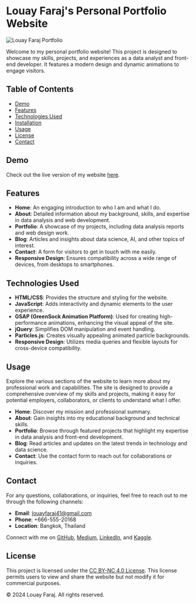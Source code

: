 # Louay Faraj's Personal Portfolio Website

![Louay Faraj Portfolio](My-data-analyst-portfolio-website/)

Welcome to my personal portfolio website! This project is designed to showcase my skills, projects, and experiences as a data analyst and front-end developer. It features a modern design and dynamic animations to engage visitors.

## Table of Contents

- [Demo](#demo)
- [Features](#features)
- [Technologies Used](#technologies-used)
- [Installation](#installation)
- [Usage](#usage)
- [License](#license)
- [Contact](#contact)

## Demo

Check out the live version of my website [here](https://louaytheanalyst.netlify.app/#contact).

## Features

- **Home**: An engaging introduction to who I am and what I do.
- **About**: Detailed information about my background, skills, and expertise in data analysis and web development.
- **Portfolio**: A showcase of my projects, including data analysis reports and web design work.
- **Blog**: Articles and insights about data science, AI, and other topics of interest.
- **Contact**: A form for visitors to get in touch with me easily.
- **Responsive Design**: Ensures compatibility across a wide range of devices, from desktops to smartphones.

## Technologies Used

- **HTML/CSS**: Provides the structure and styling for the website.
- **JavaScript**: Adds interactivity and dynamic elements to the user experience.
- **GSAP (GreenSock Animation Platform)**: Used for creating high-performance animations, enhancing the visual appeal of the site.
- **jQuery**: Simplifies DOM manipulation and event handling.
- **Particles.js**: Creates visually appealing animated particle backgrounds.
- **Responsive Design**: Utilizes media queries and flexible layouts for cross-device compatibility.

## Usage

Explore the various sections of the website to learn more about my professional work and capabilities. The site is designed to provide a comprehensive overview of my skills and projects, making it easy for potential employers, collaborators, or clients to understand what I offer.

- **Home**: Discover my mission and professional summary.
- **About**: Gain insights into my educational background and technical skills.
- **Portfolio**: Browse through featured projects that highlight my expertise in data analysis and front-end development.
- **Blog**: Read articles and updates on the latest trends in technology and data science.
- **Contact**: Use the contact form to reach out for collaborations or inquiries.

## Contact

For any questions, collaborations, or inquiries, feel free to reach out to me through the following channels:

- **Email**: [louayfaraj41@gmail.com](mailto:louayfaraj41@gmail.com)
- **Phone**: +666-555-20168
- **Location**: Bangkok, Thailand

Connect with me on [GitHub](https://github.com/louayfj), [Medium](https://medium.com/@louayaraj), [LinkedIn](https://www.linkedin.com/in/louayfaraj/), and [Kaggle](https://www.kaggle.com/louayfaraj).

## License

This project is licensed under the [CC BY-NC 4.0 License](https://creativecommons.org/licenses/by-nc/4.0/). This license permits users to view and share the website but not modify it for commercial purposes.

&copy; 2024 Louay Faraj. All rights reserved.
